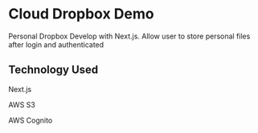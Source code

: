# Cloud Dropbox Demo

Personal Dropbox Develop with Next.js. Allow user to store personal files after login and authenticated

## Technology Used

Next.js

AWS S3

AWS Cognito
